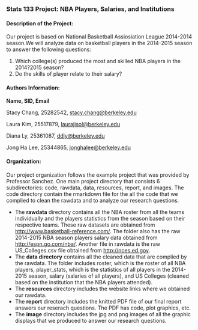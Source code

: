 ### Stats 133 Project: NBA Players, Salaries, and Institutions  

#### Description of the Project:
Our project is based on National Basketball Assiosiation League 2014-2014 season.We will analyze data on basketball players in the 2014-2015 season to answer the 
following questions:
1) Which college(s) produced the most and skilled NBA players in the 2014?2015 season?
2) Do the skills of player relate to their salary?  

#### Authors Information:
__Name, SID, Email__

Stacy Chang, 25282542, stacy.chang@berkeley.edu

Laura Kim, 25517879, laurajisol@berkeley.edu

Diana Ly, 25361087, ddly@berkeley.edu

Jong Ha Lee, 25344865, jonghalee@berkeley.edu  



#### Organization:
  Our project organization follows the example project that was provided by 
Professor Sanchez. One main project directory that consists 6 subdirectories: code, rawdata, data, resources, report, and images. The code directory contain the rmarkdown file for the all the code that we complied to clean the rawdata and to analyze our research questions. 
  
- The __rawdata__ directory contains all the NBA roster from all the teams individually and the players statistics from the season based on their respective teams. These raw datasets are obtained from http://www.basketball-reference.com/. The folder also has the raw 2014-2015 NBA season players salary data obtained from http://espn.go.com/nba/. Another file in rawdata is the raw US_Colleges.csv file obtained from http://nces.ed.gov. 
- The __data directory__ contains all the cleaned data that are complied by the rawdata. The folder includes roster, which is the roster of all NBA players, player_stats, which is the statistics of all players in the 2014-2015 season, salary (salaries of all players), and US Colleges (cleaned based on the institution that the NBA players attended). 
- The __resources__ directory includes the website links where we obtained our rawdata.
- The __report__ directory includes the knitted PDF file of our final report answers our reserach questions. The PDF has code, plot graphics, etc. 
- The __image__ directory includes the jpg and png images of all the graphic displays that we produced to answer our research questions.
